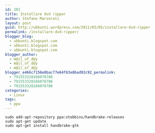 ```yaml
---
id: 101
title: Installare dvd ripper
author: Stefano Marzorati
layout: post
guid: http://ubbunti.wordpress.com/2011/03/05/installare-dvd-ripper
permalink: /installare-dvd-ripper/
blogger_blog:
  - ubbunti.blogspot.com
  - ubbunti.blogspot.com
  - ubbunti.blogspot.com
blogger_author:
  - m@il_of_d@y
  - m@il_of_d@y
  - m@il_of_d@y
blogger_e466c7156e8bac77e64f63e8bad92c92_permalink:
  - 791553328166076786
  - 791553328166076786
  - 791553328166076786
categories:
  - Linux
tags:
  - ppa
---
```

`sudo add-apt-repository ppa:stebbins/handbrake-releases`  
`sudo apt-get update`  
`sudo apt-get install handbrake-gtk`
